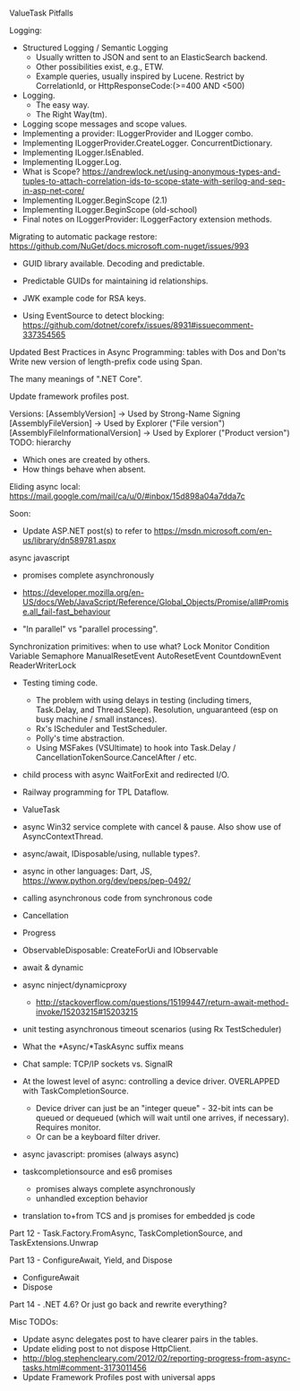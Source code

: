ValueTask<T> Pitfalls

Logging:
- Structured Logging / Semantic Logging
  - Usually written to JSON and sent to an ElasticSearch backend.
  - Other possibilities exist, e.g., ETW.
  - Example queries, usually inspired by Lucene. Restrict by CorrelationId, or HttpResponseCode:(>=400 AND <500)
- Logging.
  - The easy way.
  - The Right Way(tm).
- Logging scope messages and scope values.
- Implementing a provider: ILoggerProvider and ILogger combo.
- Implementing ILoggerProvider.CreateLogger. ConcurrentDictionary.
- Implementing ILogger.IsEnabled.
- Implementing ILogger.Log.
- What is Scope? https://andrewlock.net/using-anonymous-types-and-tuples-to-attach-correlation-ids-to-scope-state-with-serilog-and-seq-in-asp-net-core/
- Implementing ILogger.BeginScope (2.1)
- Implementing ILogger.BeginScope (old-school)
- Final notes on ILoggerProvider: ILoggerFactory extension methods.

Migrating to automatic package restore: https://github.com/NuGet/docs.microsoft.com-nuget/issues/993

- GUID library available. Decoding and predictable.
- Predictable GUIDs for maintaining id relationships.
- JWK example code for RSA keys.

- Using EventSource to detect blocking: https://github.com/dotnet/corefx/issues/8931#issuecomment-337354565

Updated Best Practices in Async Programming: tables with Dos and Don'ts
Write new version of length-prefix code using Span<T>.

The many meanings of ".NET Core".

Update framework profiles post.

Versions:
[AssemblyVersion] <AssemblyVersion/> -> Used by Strong-Name Signing
[AssemblyFileVersion] <FileVersion/> -> Used by Explorer ("File version")
[AssemblyFileInformationalVersion] <Version/> -> Used by Explorer ("Product version")
TODO: hierarchy
- Which ones are created by others.
- How things behave when absent.

Eliding async local: https://mail.google.com/mail/ca/u/0/#inbox/15d898a04a7dda7c

Soon:
- Update ASP.NET post(s) to refer to https://msdn.microsoft.com/en-us/library/dn589781.aspx

async javascript
- promises complete asynchronously
- https://developer.mozilla.org/en-US/docs/Web/JavaScript/Reference/Global_Objects/Promise/all#Promise.all_fail-fast_behaviour

- "In parallel" vs "parallel processing".

Synchronization primitives: when to use what?
Lock
Monitor
Condition Variable
Semaphore
ManualResetEvent
AutoResetEvent
CountdownEvent
ReaderWriterLock

- Testing timing code.
  - The problem with using delays in testing (including timers, Task.Delay, and Thread.Sleep). Resolution, unguaranteed (esp on busy machine / small instances).
  - Rx's IScheduler and TestScheduler.
  - Polly's time abstraction.
  - Using MSFakes (VSUltimate) to hook into Task.Delay / CancellationTokenSource.CancelAfter / etc.

- child process with async WaitForExit and redirected I/O.
- Railway programming for TPL Dataflow.
- ValueTask<T>
- async Win32 service complete with cancel & pause. Also show use of AsyncContextThread.
- async/await, IDisposable/using, nullable types?.
- async in other languages: Dart, JS, https://www.python.org/dev/peps/pep-0492/
- calling asynchronous code from synchronous code
- Cancellation
- Progress
- ObservableDisposable: CreateForUi and IObservable<T>
- await & dynamic
- async ninject/dynamicproxy
  - http://stackoverflow.com/questions/15199447/return-await-method-invoke/15203215#15203215
- unit testing asynchronous timeout scenarios (using Rx TestScheduler)
- What the *Async/*TaskAsync suffix means
- Chat sample: TCP/IP sockets vs. SignalR
- At the lowest level of async: controlling a device driver. OVERLAPPED with TaskCompletionSource.
  - Device driver can just be an "integer queue" - 32-bit ints can be queued or dequeued (which will wait until one arrives, if necessary). Requires monitor.
  - Or can be a keyboard filter driver.
- async javascript: promises (always async)
- taskcompletionsource and es6 promises
  - promises always complete asynchronously
  - unhandled exception behavior
- translation to+from TCS and js promises for embedded js code

Part 12 - Task.Factory.FromAsync, TaskCompletionSource, and TaskExtensions.Unwrap

Part 13 - ConfigureAwait, Yield, and Dispose
- ConfigureAwait
- Dispose

Part 14 - .NET 4.6? Or just go back and rewrite everything?

Misc TODOs:
- Update async delegates post to have clearer pairs in the tables.
- Update eliding post to not dispose HttpClient.
- http://blog.stephencleary.com/2012/02/reporting-progress-from-async-tasks.html#comment-3173011456
- Update Framework Profiles post with universal apps